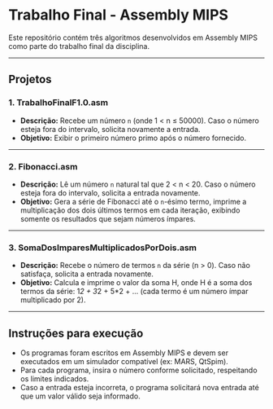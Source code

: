 # Trabalho Final - Assembly MIPS

Este repositório contém três algoritmos desenvolvidos em Assembly MIPS como parte do trabalho final da disciplina.

---

## Projetos

### 1. TrabalhoFinalF1.0.asm  
- **Descrição:** Recebe um número `n` (onde 1 < n ≤ 50000). Caso o número esteja fora do intervalo, solicita novamente a entrada.  
- **Objetivo:** Exibir o primeiro número primo após o número fornecido.

---

### 2. Fibonacci.asm  
- **Descrição:** Lê um número `n` natural tal que 2 < n < 20. Caso o número esteja fora do intervalo, solicita a entrada novamente.  
- **Objetivo:** Gera a série de Fibonacci até o `n`-ésimo termo, imprime a multiplicação dos dois últimos termos em cada iteração, exibindo somente os resultados que sejam números ímpares.

---

### 3. SomaDosImparesMultiplicadosPorDois.asm  
- **Descrição:** Recebe o número de termos `n` da série (n > 0). Caso não satisfaça, solicita a entrada novamente.  
- **Objetivo:** Calcula e imprime o valor da soma H, onde H é a soma dos termos da série: 1*2 + 3*2 + 5*2 + ... (cada termo é um número ímpar multiplicado por 2).

---

## Instruções para execução  
- Os programas foram escritos em Assembly MIPS e devem ser executados em um simulador compatível (ex: MARS, QtSpim).  
- Para cada programa, insira o número conforme solicitado, respeitando os limites indicados.  
- Caso a entrada esteja incorreta, o programa solicitará nova entrada até que um valor válido seja informado.
